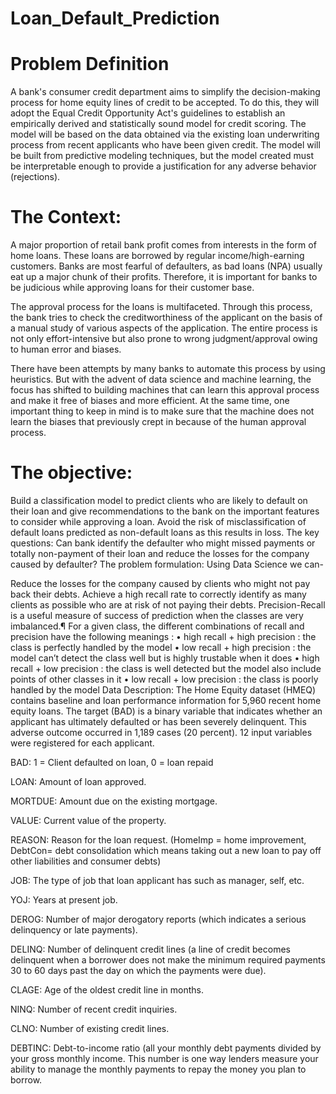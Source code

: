 # Loan_Default_Prediction
# Problem Definition
A bank's consumer credit department aims to simplify the decision-making process for home equity lines of credit to be accepted. To do this, they will adopt the Equal Credit Opportunity Act's guidelines to establish an empirically derived and statistically sound model for credit scoring. The model will be based on the data obtained via the existing loan underwriting process from recent applicants who have been given credit. The model will be built from predictive modeling techniques, but the model created must be interpretable enough to provide a justification for any adverse behavior (rejections).

# The Context:
A major proportion of retail bank profit comes from interests in the form of home loans. These loans are borrowed by regular income/high-earning customers. Banks are most fearful of defaulters, as bad loans (NPA) usually eat up a major chunk of their profits. Therefore, it is important for banks to be judicious while approving loans for their customer base.

The approval process for the loans is multifaceted. Through this process, the bank tries to check the creditworthiness of the applicant on the basis of a manual study of various aspects of the application. The entire process is not only effort-intensive but also prone to wrong judgment/approval owing to human error and biases.

There have been attempts by many banks to automate this process by using heuristics. But with the advent of data science and machine learning, the focus has shifted to building machines that can learn this approval process and make it free of biases and more efficient. At the same time, one important thing to keep in mind is to make sure that the machine does not learn the biases that previously crept in because of the human approval process.

# The objective:
Build a classification model to predict clients who are likely to default on their loan and give recommendations to the bank on the important features to consider while approving a loan.
Avoid the risk of misclassification of default loans predicted as non-default loans as this results in loss.
The key questions:
Can bank identify the defaulter who might missed payments or totally non-payment of their loan and reduce the losses for the company caused by defaulter?
The problem formulation:
Using Data Science we can-

Reduce the losses for the company caused by clients who might not pay back their debts.
Achieve a high recall rate to correctly identify as many clients as possible who are at risk of not paying their debts.
Precision-Recall is a useful measure of success of prediction when the classes are very imbalanced.¶ For a given class, the different combinations of recall and precision have the following meanings : • high recall + high precision : the class is perfectly handled by the model • low recall + high precision : the model can’t detect the class well but is highly trustable when it does • high recall + low precision : the class is well detected but the model also include points of other classes in it • low recall + low precision : the class is poorly handled by the model
Data Description:
The Home Equity dataset (HMEQ) contains baseline and loan performance information for 5,960 recent home equity loans. The target (BAD) is a binary variable that indicates whether an applicant has ultimately defaulted or has been severely delinquent. This adverse outcome occurred in 1,189 cases (20 percent). 12 input variables were registered for each applicant.

BAD: 1 = Client defaulted on loan, 0 = loan repaid

LOAN: Amount of loan approved.

MORTDUE: Amount due on the existing mortgage.

VALUE: Current value of the property.

REASON: Reason for the loan request. (HomeImp = home improvement, DebtCon= debt consolidation which means taking out a new loan to pay off other liabilities and consumer debts)

JOB: The type of job that loan applicant has such as manager, self, etc.

YOJ: Years at present job.

DEROG: Number of major derogatory reports (which indicates a serious delinquency or late payments).

DELINQ: Number of delinquent credit lines (a line of credit becomes delinquent when a borrower does not make the minimum required payments 30 to 60 days past the day on which the payments were due).

CLAGE: Age of the oldest credit line in months.

NINQ: Number of recent credit inquiries.

CLNO: Number of existing credit lines.

DEBTINC: Debt-to-income ratio (all your monthly debt payments divided by your gross monthly income. This number is one way lenders measure your ability to manage the monthly payments to repay the money you plan to borrow.


